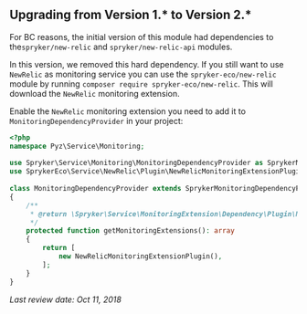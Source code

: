 ## Upgrading from Version 1.* to Version 2.*
For BC reasons, the initial version of this module had dependencies to the`spryker/new-relic` and `spryker/new-relic-api` modules.

In this version, we removed this hard dependency. If you still want to use `NewRelic` as monitoring service you can use the `spryker-eco/new-relic` module by running `composer require spryker-eco/new-relic`. This will download the `NewRelic` monitoring extension.

Enable the `NewRelic` monitoring extension you need to add it to  `MonitoringDependencyProvider` in your project:

```php
<?php
namespace Pyz\Service\Monitoring;
						
use Spryker\Service\Monitoring\MonitoringDependencyProvider as SprykerMonitoringDependencyProvider;
use SprykerEco\Service\NewRelic\Plugin\NewRelicMonitoringExtensionPlugin;
						
class MonitoringDependencyProvider extends SprykerMonitoringDependencyProvider
{
	/**
	 * @return \Spryker\Service\MonitoringExtension\Dependency\Plugin\MonitoringExtensionPluginInterface[]
	 */
	protected function getMonitoringExtensions(): array
	{
		return [
			new NewRelicMonitoringExtensionPlugin(),
		];
	}
}
```

_Last review date: Oct 11, 2018_ 

[//]: # (by René Klatt)